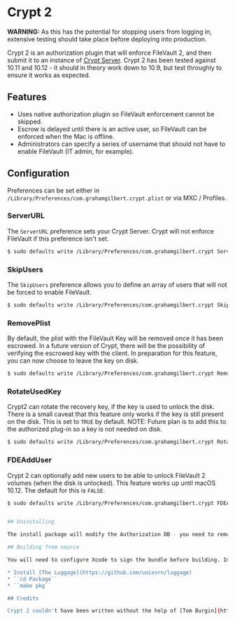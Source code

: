 # Crypt 2

**WARNING:** As this has the potential for stopping users from logging in, extensive testing should take place before deploying into production.

Crypt 2 is an authorization plugin that will enforce FileVault 2, and then submit it to an instance of [Crypt Server](https://github.com/grahamgilbert/crypt-server). Crypt 2 has been tested against 10.11 and 10.12 - it should in theory work down to 10.9, but test throughly to ensure it works as expected.

## Features

* Uses native authorization plugin so FileVault enforcement cannot be skipped.
* Escrow is delayed until there is an active user, so FileVault can be enforced when the Mac is offline.
* Administrators can specify a series of username that should not have to enable FileVault (IT admin, for example).

## Configuration

Preferences can be set either in `/Library/Preferences/com.grahamgilbert.crypt.plist` or via MXC / Profiles.

### ServerURL

The `ServerURL` preference sets your Crypt Server. Crypt will not enforce FileVault if this preference isn't set.

``` bash
$ sudo defaults write /Library/Preferences/com.grahamgilbert.crypt ServerURL "https://crypt.example.com"
```

### SkipUsers

The `SkipUsers` preference allows you to define an array of users that will not be forced to enable FileVault.

``` bash
$ sudo defaults write /Library/Preferences/com.grahamgilbert.crypt SkipUsers -array-add adminuser
```

### RemovePlist

By default, the plist with the FileVault Key will be removed once it has been escrowed. In a future version of Crypt, there will be the possibility of verifying the escrowed key with the client. In preparation for this feature, you can now choose to leave the key on disk.

``` bash
$ sudo defaults write /Library/Preferences/com.grahamgilbert.crypt RemovePlist -bool FALSE
```

### RotateUsedKey

Crypt2 can rotate the recovery key, if the key is used to unlock the disk. There is a small caveat that this feature only works if the key is still present on the disk. This is set to `TRUE` by default. NOTE: Future plan is to add this to the authorized plug-in so a key is not needed on disk.

``` bash
$ sudo defaults write /Library/Preferences/com.grahamgilbert.crypt RotateUsedKey -bool FALSE
```

### FDEAddUser

Crypt 2 can optionally add new users to be able to unlock FileVault 2 volumes (when the disk is unlocked). This feature works up until macOS 10.12. The default for this is `FALSE`.

``` bash
$ sudo defaults write /Library/Preferences/com.grahamgilbert.crypt FDEAddUser -bool TRUE


## Uninstalling

The install package will modify the Authorization DB - you need to remove these entries before removing the Crypt Authorization Plugin. A script that will do this can be found at [Package/uninstall](https://github.com/grahamgilbert/crypt2/blob/master/Package/uninstall).

## Building from source

You will need to configure Xcode to sign the bundle before building. Instructions for this are out of the scope of this readme, and [are available on Apple's site](https://developer.apple.com/support/code-signing/).

* Install [The Luggage](https://github.com/unixorn/luggage)
* ``cd Package``
* ``make pkg``

## Credits

Crypt 2 couldn't have been written without the help of [Tom Burgin](https://github.com/tburgin) - he is responsible for all of the good code in this project. The bad bits are mine.
